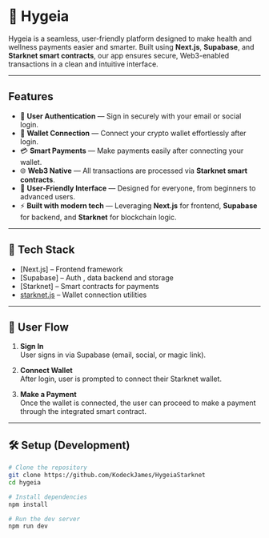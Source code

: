 # 🌿 Hygeia

Hygeia is a seamless, user-friendly platform designed to make health and wellness payments easier and smarter. Built using **Next.js**, **Supabase**, and **Starknet smart contracts**, our app ensures secure, Web3-enabled transactions in a clean and intuitive interface.

---

##  Features

- 🔐 **User Authentication** — Sign in securely with your email or social login.
- 🔗 **Wallet Connection** — Connect your crypto wallet effortlessly after login.
- 💳 **Smart Payments** — Make payments easily after connecting your wallet.
- 🌐 **Web3 Native** — All transactions are processed via **Starknet smart contracts**.
- 🧘 **User-Friendly Interface** — Designed for everyone, from beginners to advanced users.
- ⚡ **Built with modern tech** — Leveraging **Next.js** for frontend, **Supabase** for backend, and **Starknet** for blockchain logic.

---

## 🧩 Tech Stack

- [Next.js] – Frontend framework
- [Supabase] – Auth , data backend and storage
- [Starknet] – Smart contracts for payments
- [starknet.js](https://github.com/0xs34n/starknet.js) –  Wallet connection utilities

---

## 🧭 User Flow

1. **Sign In**  
   User signs in via Supabase (email, social, or magic link).

2. **Connect Wallet**  
   After login, user is prompted to connect their Starknet wallet.

3. **Make a Payment**  
   Once the wallet is connected, the user can proceed to make a payment through the integrated smart contract.

---

## 🛠️ Setup (Development)

```bash
# Clone the repository
git clone https://github.com/KodeckJames/HygeiaStarknet
cd hygeia

# Install dependencies
npm install

# Run the dev server
npm run dev






